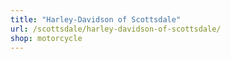 ```yaml
---
title: "Harley-Davidson of Scottsdale"
url: /scottsdale/harley-davidson-of-scottsdale/
shop: motorcycle
---
```


